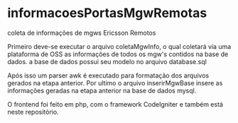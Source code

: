 # informacoesPortasMgwRemotas
coleta de informações de mgws Ericsson Remotos

Primeiro deve-se executar o arquivo coletaMgwInfo, o qual coletará via uma plataforma de OSS as informações de todos os mgw's contidos na base de dados.
a base de dados possui seu modelo no arquivo database.sql

Após isso um parser awk é executado para formatação dos arquivos gerados na etapa anterior.
Por ultimo o arquivo inserirMgwBase insere as informações geradas na etapa anterior na base de dados mysql.

O frontend foi feito em php, com o framework CodeIgniter e também está neste repositório.
